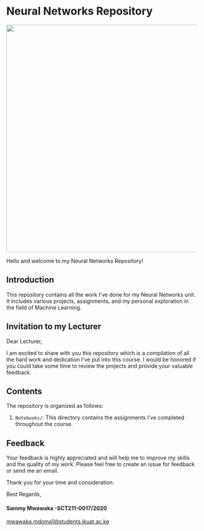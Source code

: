 # Neural Networks Repository
<img src="https://cdn2.penguin.com.au/covers/original/9780262048644.jpg" width="600" height="600">

Hello and welcome to my Neural Networks Repository!

## Introduction

This repository contains all the work I've done for my Neural Networks unit. It includes various projects, assignments, and my personal exploration in the field of Machine Learning.

## Invitation to my Lecturer

Dear Lecturer,

I am excited to share with you this repository which is a compilation of all the hard work and dedication I've put into this course. I would be honored if you could take some time to review the projects and provide your valuable feedback.

## Contents

The repository is organized as follows:

1. `Notebooks/`: This directory contains the assignments I've completed throughout the course.


## Feedback

Your feedback is highly appreciated and will help me to improve my skills and the quality of my work. Please feel free to create an issue for feedback or send me an email.

Thank you for your time and consideration.

Best Regards,
#### Sammy Mwawaka -SCT211-0017/2020
mwawaka.mdoma1@students.jkuat.ac.ke
